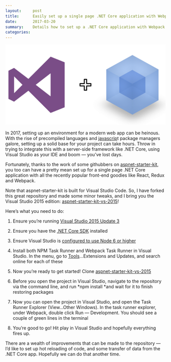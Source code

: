 ```yaml
---
layout:     post
title:      Easily set up a single page .NET Core application with Webpack and React in Visual Studio 2015
date:       2017-03-20
summary:    Details how to set up a .NET Core application with Webpack and React.
categories: 
---
```


![desk](/images/vs-webpack.png)

In 2017, setting up an environment for a modern web app can be heinous. With the rise of precompiled languages and [javascrip](https://hackernoon.com/tagged/javascript)t package managers galore, setting up a solid base for your project can take hours. Throw in trying to integrate this with a server-side framework like .NET Core, using Visual Studio as your IDE and boom — you’ve lost days.

Fortunately, thanks to the work of some githubbers on [aspnet-starter-kit](https://github.com/kriasoft/aspnet-starter-kit), you too can have a pretty mean set up for a single page .NET Core application with all the recently popular front-end goodies like React, Redux and Webpack.

Note that aspnet-starter-kit is built for Visual Studio Code. So, I have forked this great repository and made some minor tweaks, and I bring you the Visual Studio 2015 edition: [aspnet-starter-kit-vs-2015](https://github.com/codingupastorm/aspnet-starter-kit-vs-2015)!

Here’s what you need to do:

 1. Ensure you’re running [Visual Studio 2015 Update 3](https://www.visualstudio.com/en-us/news/releasenotes/vs2015-update3-vs)

 2. Ensure you have the [.NET Core SDK](https://www.visualstudio.com/en-us/news/releasenotes/vs2015-update3-vs) installed

 3. Ensure Visual Studio is [configured to use Node 6 or higher](https://ryanhayes.net/synchronize-node-js-install-version-with-visual-studio-2015/)

 4. Install both NPM Task Runner and Webpack Task Runner in Visual Studio. In the menu, go to [Tools](https://hackernoon.com/tagged/tools)…Extensions and Updates, and search online for each of these

 5. Now you’re ready to get started! Clone [aspnet-starter-kit-vs-2015](https://github.com/codingupastorm/aspnet-starter-kit-vs-2015)

 6. Before you open the project in Visual Studio, navigate to the repository via the command line, and run *npm install *and wait for it to finish restoring packages

 7. Now you can open the project in Visual Studio, and open the Task Runner Explorer (View…Other Windows). In the task runner explorer, under Webpack, double click Run — Development. You should see a couple of green lines in the terminal

 8. You’re good to go! Hit play in Visual Studio and hopefully everything fires up.

There are a wealth of improvements that can be made to the repository — I’d like to set up hot reloading of code, and some transfer of data from the .NET Core app. Hopefully we can do that another time.
